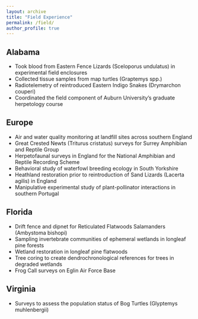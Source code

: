 ```yaml
---
layout: archive
title: "Field Experience"
permalink: /field/
author_profile: true
---
```


## Alabama
-	Took blood from Eastern Fence Lizards (Sceloporus undulatus) in experimental field enclosures
-	Collected tissue samples from map turtles (Graptemys spp.)
-	Radiotelemetry of reintroduced Eastern Indigo Snakes (Drymarchon couperi) 
-	Coordinated the field component of Auburn University’s graduate herpetology course

## Europe
-	Air and water quality monitoring at landfill sites across southern England 
-	Great Crested Newts (Triturus cristatus) surveys for Surrey Amphibian and Reptile Group
-	Herpetofaunal surveys in England for the National Amphibian and Reptile Recording Scheme 
-	Behavioral study of waterfowl breeding ecology in South Yorkshire
-	Heathland restoration prior to reintroduction of Sand Lizards (Lacerta agilis) in England
-	Manipulative experimental study of plant-pollinator interactions in southern Portugal

## Florida
-	Drift fence and dipnet for Reticulated Flatwoods Salamanders (Ambystoma bishopi) 
-	Sampling invertebrate communities of ephemeral wetlands in longleaf pine forests
-	Wetland restoration in longleaf pine flatwoods
-	Tree coring to create dendrochronological references for trees in degraded wetlands
-	Frog Call surveys on Eglin Air Force Base

## Virginia
-	Surveys to assess the population status of Bog Turtles (Glyptemys muhlenbergii) 

